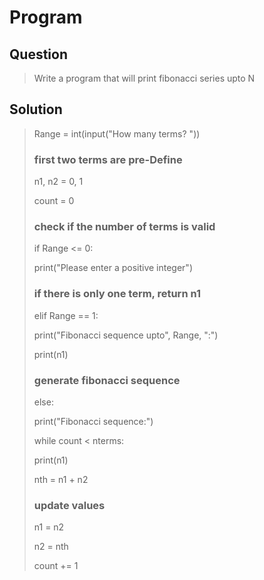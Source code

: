 # Program

## Question
> Write a program that will print fibonacci series upto N

## Solution
> Range = int(input("How many terms? "))
>
> ### first two terms are pre-Define
> 
> n1, n2 = 0, 1
> 
> count = 0
> 
> ### check if the number of terms is valid
> if Range <= 0:
>
>   print("Please enter a positive integer")
>
> ### if there is only one term, return n1
>
> elif Range == 1:
>
>   print("Fibonacci sequence upto", Range, ":")
>
> print(n1)
> 
> ### generate fibonacci sequence
>
>else:
>
>  print("Fibonacci sequence:")
>
>  while count < nterms:
>
>    print(n1)
>
>    nth = n1 + n2
>      
>    ### update values
>      
>    n1 = n2
>      
>    n2 = nth
>      
>    count += 1
